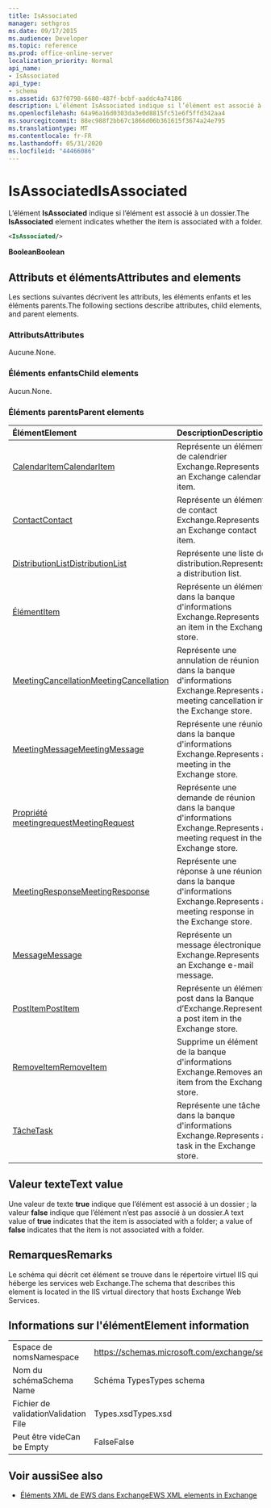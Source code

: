 ```yaml
---
title: IsAssociated
manager: sethgros
ms.date: 09/17/2015
ms.audience: Developer
ms.topic: reference
ms.prod: office-online-server
localization_priority: Normal
api_name:
- IsAssociated
api_type:
- schema
ms.assetid: 637f0798-6680-487f-bcbf-aaddc4a74186
description: L’élément IsAssociated indique si l’élément est associé à un dossier.
ms.openlocfilehash: 64a96a16d0303da3e0d8815fc51e6f5ffd342aa4
ms.sourcegitcommit: 88ec988f2bb67c1866d06b361615f3674a24e795
ms.translationtype: MT
ms.contentlocale: fr-FR
ms.lasthandoff: 05/31/2020
ms.locfileid: "44466086"
---
```

# <a name="isassociated"></a><span data-ttu-id="41e15-103">IsAssociated</span><span class="sxs-lookup"><span data-stu-id="41e15-103">IsAssociated</span></span>

<span data-ttu-id="41e15-104">L’élément **IsAssociated** indique si l’élément est associé à un dossier.</span><span class="sxs-lookup"><span data-stu-id="41e15-104">The **IsAssociated** element indicates whether the item is associated with a folder.</span></span> 
  
```XML
<IsAssociated/>
```

 <span data-ttu-id="41e15-105">**Boolean**</span><span class="sxs-lookup"><span data-stu-id="41e15-105">**Boolean**</span></span>
## <a name="attributes-and-elements"></a><span data-ttu-id="41e15-106">Attributs et éléments</span><span class="sxs-lookup"><span data-stu-id="41e15-106">Attributes and elements</span></span>

<span data-ttu-id="41e15-107">Les sections suivantes décrivent les attributs, les éléments enfants et les éléments parents.</span><span class="sxs-lookup"><span data-stu-id="41e15-107">The following sections describe attributes, child elements, and parent elements.</span></span>
  
### <a name="attributes"></a><span data-ttu-id="41e15-108">Attributs</span><span class="sxs-lookup"><span data-stu-id="41e15-108">Attributes</span></span>

<span data-ttu-id="41e15-109">Aucune.</span><span class="sxs-lookup"><span data-stu-id="41e15-109">None.</span></span>
  
### <a name="child-elements"></a><span data-ttu-id="41e15-110">Éléments enfants</span><span class="sxs-lookup"><span data-stu-id="41e15-110">Child elements</span></span>

<span data-ttu-id="41e15-111">Aucun.</span><span class="sxs-lookup"><span data-stu-id="41e15-111">None.</span></span>
  
### <a name="parent-elements"></a><span data-ttu-id="41e15-112">Éléments parents</span><span class="sxs-lookup"><span data-stu-id="41e15-112">Parent elements</span></span>

|<span data-ttu-id="41e15-113">**Élément**</span><span class="sxs-lookup"><span data-stu-id="41e15-113">**Element**</span></span>|<span data-ttu-id="41e15-114">**Description**</span><span class="sxs-lookup"><span data-stu-id="41e15-114">**Description**</span></span>|
|:-----|:-----|
|[<span data-ttu-id="41e15-115">CalendarItem</span><span class="sxs-lookup"><span data-stu-id="41e15-115">CalendarItem</span></span>](calendaritem.md) <br/> |<span data-ttu-id="41e15-116">Représente un élément de calendrier Exchange.</span><span class="sxs-lookup"><span data-stu-id="41e15-116">Represents an Exchange calendar item.</span></span>  <br/> |
|[<span data-ttu-id="41e15-117">Contact</span><span class="sxs-lookup"><span data-stu-id="41e15-117">Contact</span></span>](contact.md) <br/> |<span data-ttu-id="41e15-118">Représente un élément de contact Exchange.</span><span class="sxs-lookup"><span data-stu-id="41e15-118">Represents an Exchange contact item.</span></span>  <br/> |
|[<span data-ttu-id="41e15-119">DistributionList</span><span class="sxs-lookup"><span data-stu-id="41e15-119">DistributionList</span></span>](distributionlist.md) <br/> |<span data-ttu-id="41e15-120">Représente une liste de distribution.</span><span class="sxs-lookup"><span data-stu-id="41e15-120">Represents a distribution list.</span></span>  <br/> |
|[<span data-ttu-id="41e15-121">Élément</span><span class="sxs-lookup"><span data-stu-id="41e15-121">Item</span></span>](item.md) <br/> |<span data-ttu-id="41e15-122">Représente un élément dans la banque d'informations Exchange.</span><span class="sxs-lookup"><span data-stu-id="41e15-122">Represents an item in the Exchange store.</span></span>  <br/> |
|[<span data-ttu-id="41e15-123">MeetingCancellation</span><span class="sxs-lookup"><span data-stu-id="41e15-123">MeetingCancellation</span></span>](meetingcancellation.md) <br/> |<span data-ttu-id="41e15-124">Représente une annulation de réunion dans la banque d'informations Exchange.</span><span class="sxs-lookup"><span data-stu-id="41e15-124">Represents a meeting cancellation in the Exchange store.</span></span>  <br/> |
|[<span data-ttu-id="41e15-125">MeetingMessage</span><span class="sxs-lookup"><span data-stu-id="41e15-125">MeetingMessage</span></span>](meetingmessage.md) <br/> |<span data-ttu-id="41e15-126">Représente une réunion dans la banque d'informations Exchange.</span><span class="sxs-lookup"><span data-stu-id="41e15-126">Represents a meeting in the Exchange store.</span></span>  <br/> |
|[<span data-ttu-id="41e15-127">Propriété meetingrequest</span><span class="sxs-lookup"><span data-stu-id="41e15-127">MeetingRequest</span></span>](meetingrequest.md) <br/> |<span data-ttu-id="41e15-128">Représente une demande de réunion dans la banque d'informations Exchange.</span><span class="sxs-lookup"><span data-stu-id="41e15-128">Represents a meeting request in the Exchange store.</span></span>  <br/> |
|[<span data-ttu-id="41e15-129">MeetingResponse</span><span class="sxs-lookup"><span data-stu-id="41e15-129">MeetingResponse</span></span>](meetingresponse.md) <br/> |<span data-ttu-id="41e15-130">Représente une réponse à une réunion dans la banque d'informations Exchange.</span><span class="sxs-lookup"><span data-stu-id="41e15-130">Represents a meeting response in the Exchange store.</span></span>  <br/> |
|[<span data-ttu-id="41e15-131">Message</span><span class="sxs-lookup"><span data-stu-id="41e15-131">Message</span></span>](message-ex15websvcsotherref.md) <br/> |<span data-ttu-id="41e15-132">Représente un message électronique Exchange.</span><span class="sxs-lookup"><span data-stu-id="41e15-132">Represents an Exchange e-mail message.</span></span>  <br/> |
|[<span data-ttu-id="41e15-133">PostItem</span><span class="sxs-lookup"><span data-stu-id="41e15-133">PostItem</span></span>](postitem.md) <br/> |<span data-ttu-id="41e15-134">Représente un élément post dans la Banque d’Exchange.</span><span class="sxs-lookup"><span data-stu-id="41e15-134">Represents a post item in the Exchange store.</span></span>  <br/> |
|[<span data-ttu-id="41e15-135">RemoveItem</span><span class="sxs-lookup"><span data-stu-id="41e15-135">RemoveItem</span></span>](removeitem.md) <br/> |<span data-ttu-id="41e15-136">Supprime un élément de la banque d'informations Exchange.</span><span class="sxs-lookup"><span data-stu-id="41e15-136">Removes an item from the Exchange store.</span></span>  <br/> |
|[<span data-ttu-id="41e15-137">Tâche</span><span class="sxs-lookup"><span data-stu-id="41e15-137">Task</span></span>](task.md) <br/> |<span data-ttu-id="41e15-138">Représente une tâche dans la banque d'informations Exchange.</span><span class="sxs-lookup"><span data-stu-id="41e15-138">Represents a task in the Exchange store.</span></span>  <br/> |
   
## <a name="text-value"></a><span data-ttu-id="41e15-139">Valeur texte</span><span class="sxs-lookup"><span data-stu-id="41e15-139">Text value</span></span>

<span data-ttu-id="41e15-140">Une valeur de texte **true** indique que l’élément est associé à un dossier ; la valeur **false** indique que l’élément n’est pas associé à un dossier.</span><span class="sxs-lookup"><span data-stu-id="41e15-140">A text value of **true** indicates that the item is associated with a folder; a value of **false** indicates that the item is not associated with a folder.</span></span> 
  
## <a name="remarks"></a><span data-ttu-id="41e15-141">Remarques</span><span class="sxs-lookup"><span data-stu-id="41e15-141">Remarks</span></span>

<span data-ttu-id="41e15-142">Le schéma qui décrit cet élément se trouve dans le répertoire virtuel IIS qui héberge les services web Exchange.</span><span class="sxs-lookup"><span data-stu-id="41e15-142">The schema that describes this element is located in the IIS virtual directory that hosts Exchange Web Services.</span></span>
  
## <a name="element-information"></a><span data-ttu-id="41e15-143">Informations sur l'élément</span><span class="sxs-lookup"><span data-stu-id="41e15-143">Element information</span></span>

|||
|:-----|:-----|
|<span data-ttu-id="41e15-144">Espace de noms</span><span class="sxs-lookup"><span data-stu-id="41e15-144">Namespace</span></span>  <br/> |https://schemas.microsoft.com/exchange/services/2006/types  <br/> |
|<span data-ttu-id="41e15-145">Nom du schéma</span><span class="sxs-lookup"><span data-stu-id="41e15-145">Schema Name</span></span>  <br/> |<span data-ttu-id="41e15-146">Schéma Types</span><span class="sxs-lookup"><span data-stu-id="41e15-146">Types schema</span></span>  <br/> |
|<span data-ttu-id="41e15-147">Fichier de validation</span><span class="sxs-lookup"><span data-stu-id="41e15-147">Validation File</span></span>  <br/> |<span data-ttu-id="41e15-148">Types.xsd</span><span class="sxs-lookup"><span data-stu-id="41e15-148">Types.xsd</span></span>  <br/> |
|<span data-ttu-id="41e15-149">Peut être vide</span><span class="sxs-lookup"><span data-stu-id="41e15-149">Can be Empty</span></span>  <br/> |<span data-ttu-id="41e15-150">False</span><span class="sxs-lookup"><span data-stu-id="41e15-150">False</span></span>  <br/> |
   
## <a name="see-also"></a><span data-ttu-id="41e15-151">Voir aussi</span><span class="sxs-lookup"><span data-stu-id="41e15-151">See also</span></span>



- [<span data-ttu-id="41e15-152">Éléments XML de EWS dans Exchange</span><span class="sxs-lookup"><span data-stu-id="41e15-152">EWS XML elements in Exchange</span></span>](ews-xml-elements-in-exchange.md)

